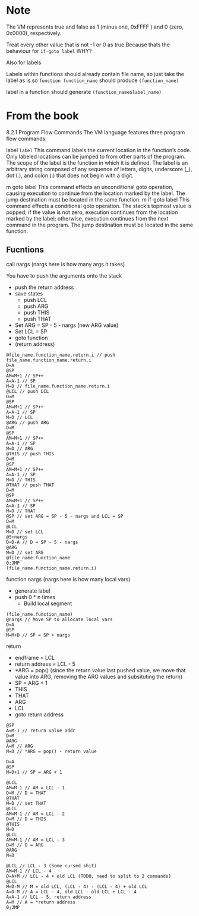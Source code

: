 # Note
The VM represents true and false as 1 (minus one, 0xFFFF ) and 0 (zero, 0x0000), respectively.

Treat every other value that is not -1 or 0 as true
Because thats the behaviour for `if-goto label` WHY?

Also for labels

Labels within functions should already contain file name, so just take the label as is
so `function function_name`
should produce `(function_name)`

label in a function should generate
`(function_name$label_name)`

# From the book

8.2.1 Program Flow Commands
The VM language features three program flow commands:

label `label`
This command labels the current location in the function’s code.
Only labeled locations can be jumped to from other parts of the program. The scope
of the label is the function in which it is defined.
The label is an arbitrary string composed of any sequence of letters, digits, underscore (_), dot (.), and colon (:) that does not begin with a digit.

m goto label This command effects an unconditional goto operation, causing execution to continue from the location marked by the label. The jump destination must
be located in the same function.
m if-goto label This command effects a conditional goto operation. The stack’s
topmost value is popped; if the value is not zero, execution continues from the location marked by the label; otherwise, execution continues from the next command in
the program. The jump destination must be located in the same function.

## Fucntions

call nargs
(nargs here is how many args it takes)

You have to push the arguments onto the stack

- push the return address
- save states
  - push LCL
  - push ARG
  - push THIS
  - push THAT
- Set ARG = SP - 5 - nargs (new ARG value)
- Set LCL = SP
- goto function
- (return address)

```
@file_name.function_name.return.i // push file_name.function_name.return.i
D=A
@SP
AM=M+1 // SP++
A=A-1 // SP
M=D // file_name.function_name.return.i
@LCL // push LCL
D=M
@SP
AM=M+1 // SP++
A=A-1 // SP
M=D // LCL
@ARG // push ARG
D=M
@SP
AM=M+1 // SP++
A=A-1 // SP
M=D // ARG
@THIS // push THIS
D=M
@SP
AM=M+1 // SP++
A=A-1 // SP
M=D // THIS
@THAT // push THAT
D=M
@SP
AM=M+1 // SP++
A=A-1 // SP
M=D // THAT
@SP // set ARG = SP - 5 - nargs and LCL = SP
D=M
@LCL
M=D // set LCL
@5+nargs
D=D-A // D = SP - 5 - nargs
@ARG
M=D // set ARG
@file_name.function_name
0;JMP
(file_name.function_name.return.i)
```

function nargs
(nargs here is how many local vars)

- generate label
- push 0 * n times
  - Build local segment

```
(file_name.function_name)
@nargs // Move SP to allocate local vars
D=A
@SP
M=M+D // SP = SP + nargs
```

return 

- endframe = LCL
- return address = LCL - 5
- *ARG = pop() (since the return value last pushed value, we move that value into ARG, removing the ARG values and subsituting the return)
- SP = ARG + 1
- THIS
- THAT
- ARG
- LCL
- goto return address

```
@SP
A=M-1 // return value addr
D=M
@ARG
A=M // ARG
M=D // *ARG = pop() - return value

D=A
@SP
M=D+1 // SP = ARG + 1

@LCL
AM=M-1 // AM = LCL - 1
D=M // D = THAT
@THAT
M=D // set THAT
@LCL
AM=M-1 // AM = LCL - 2
D=M // D = THIS
@THIS
M=D
@LCL
AM=M-1 // AM = LCL - 3
D=M // D = ARG
@ARG
M=D

@LCL // LCL - 3 (Some cursed shit)
AM=M-1 // LCL - 4
D=A+M // LCL - 4 + old LCL (TODO, need to split to 2 commands)
@LCL
M=D-M // M = old LCL, (LCL - 4) - (LCL - 4) + old LCL
A=D-M // A = LCL - 4, old LCL - old LCL + LCL - 4
A=A-1 // LCL - 5, return address
A=M // A = *return address
0;JMP
```
